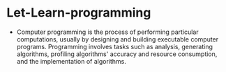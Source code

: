 # Let-Learn-programming
- Computer programming is the process of performing particular computations, usually by designing and building executable computer programs. Programming involves tasks such as analysis, generating algorithms, profiling algorithms' accuracy and resource consumption, and the implementation of algorithms.